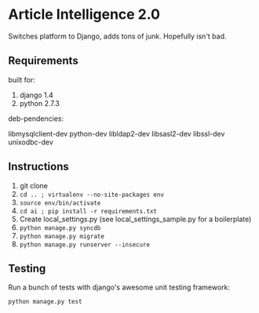 # Article Intelligence 2.0

Switches platform to Django, adds tons of junk.  Hopefully isn't bad.

## Requirements

built for:

1.    django 1.4
2.    python 2.7.3

deb-pendencies:

libmysqlclient-dev python-dev libldap2-dev libsasl2-dev libssl-dev unixodbc-dev

## Instructions

1.	git clone
2.	`cd .. ; virtualenv --no-site-packages env`
3.	`source env/bin/activate`
4.	`cd ai ; pip install -r requirements.txt`
5.	Create local_settings.py (see local_settings_sample.py for a boilerplate)
6.	`python manage.py syncdb`
7.	`python manage.py migrate`
8.	`python manage.py runserver --insecure`


## Testing

Run a bunch of tests with django's awesome unit testing framework:

`python manage.py test`
